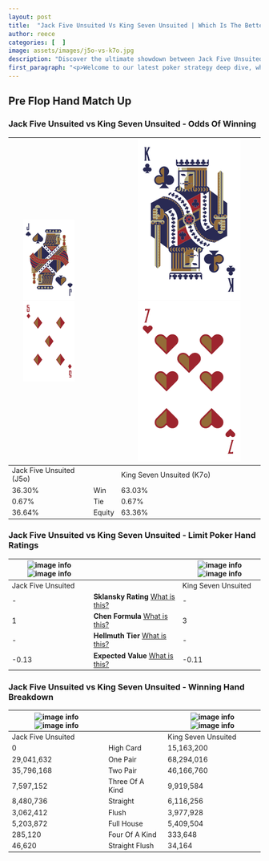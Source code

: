 ```yaml
---
layout: post
title:  "Jack Five Unsuited Vs King Seven Unsuited | Which Is The Better Hand In Poker? A Complete Guide"
author: reece
categories: [  ]
image: assets/images/j5o-vs-k7o.jpg
description: "Discover the ultimate showdown between Jack Five Unsuited and King Seven Unsuited in poker! Uncover the odds, strategies, and scenarios where one hand triumphs over the other. Get ready to up your poker game with this thrilling analysis."
first_paragraph: "<p>Welcome to our latest poker strategy deep dive, where we're pitting two distinct hands against each other in a high-stakes showdown: Jack Five Unsuited vs King Seven Unsuited.</p><p>In the dynamic world of poker, every decision counts, and knowing which hand holds the upper hand is key to your success at the table.</p><p>In this article, we'll dissect these two hands, explore the scenarios where one dominates the other, and equip you with the knowledge to make strategic choices that can tip the odds in your favor.</p><p>Get ready to unravel the intriguing dynamics of these poker hands and elevate your game to new heights.</p>"
---
```




[comment]: # (sp0)

## Pre Flop Hand Match Up

<div class="table hand-ratings" markdown="1"> 



### Jack Five Unsuited vs King Seven Unsuited - Odds Of Winning


    
| ![image info](assets/images/hand1/J.png) ![image info](assets/images/hand1/5o.png) |  | ![image info](assets/images/hand2/K.png) ![image info](assets/images/hand2/7o.png) |
| -------- | -------- | -------- |
| Jack Five Unsuited (J5o) |  | King Seven Unsuited (K7o) |
| 36.30% | Win | 63.03% |
| 0.67% | Tie | 0.67% |
| 36.64% | Equity | 63.36% |




[comment]: # (sp1)



### Jack Five Unsuited vs King Seven Unsuited - Limit Poker Hand Ratings


    
| ![image info](https://www.riverpairs.com/assets/images/hand1/J.png) ![image info](https://www.riverpairs.com/assets/images/hand1/5o.png) |  | ![image info](https://www.riverpairs.com/assets/images/hand2/K.png) ![image info](https://www.riverpairs.com/assets/images/hand2/7o.png) |
| -------- | -------- | -------- |
| Jack Five Unsuited |  | King Seven Unsuited |
| - | **Sklansky Rating** [What is this?](/sklansky-rating-explained) | - |
| 1 | **Chen Formula** [What is this?](/chen-formula-explained) | 3 |
| - | **Hellmuth Tier** [What is this?](/Hellmuth-tier-explained) | - |
| -0.13 | **Expected Value** [What is this?](/expected-value-explained) | -0.11 |




[comment]: # (sp2)



### Jack Five Unsuited vs King Seven Unsuited - Winning Hand Breakdown


    
| ![image info](https://www.riverpairs.com/assets/images/hand1/J.png) ![image info](https://www.riverpairs.com/assets/images/hand1/5o.png) |  | ![image info](https://www.riverpairs.com/assets/images/hand2/K.png) ![image info](https://www.riverpairs.com/assets/images/hand2/7o.png) |
| -------- | -------- | -------- |
| Jack Five Unsuited |  | King Seven Unsuited |
| 0 | High Card | 15,163,200 |
| 29,041,632 | One Pair | 68,294,016 |
| 35,796,168 | Two Pair | 46,166,760 |
| 7,597,152 | Three Of A Kind | 9,919,584 |
| 8,480,736 | Straight | 6,116,256 |
| 3,062,412 | Flush | 3,977,928 |
| 5,203,872 | Full House | 5,409,504 |
| 285,120 | Four Of A Kind | 333,648 |
| 46,620 | Straight Flush | 34,164 |




[comment]: # (sp3)



</div>

[comment]: # (sp4)



[comment]: # (sp5)


